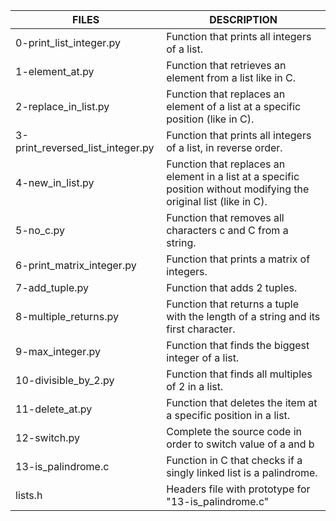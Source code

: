 | FILES  | DESCRIPTION |
| ------------- | ------------- |
| 0-print_list_integer.py | Function that prints all integers of a list. |
| 1-element_at.py | Function that retrieves an element from a list like in C. |
| 2-replace_in_list.py | Function that replaces an element of a list at a specific position (like in C). |
| 3-print_reversed_list_integer.py | Function that prints all integers of a list, in reverse order. |
| 4-new_in_list.py | Function that replaces an element in a list at a specific position without modifying the original list (like in C). |
| 5-no_c.py | Function that removes all characters c and C from a string. |
| 6-print_matrix_integer.py | Function that prints a matrix of integers. |
| 7-add_tuple.py | Function that adds 2 tuples. |
| 8-multiple_returns.py | Function that returns a tuple with the length of a string and its first character. |
| 9-max_integer.py | Function that finds the biggest integer of a list. |
| 10-divisible_by_2.py | Function that finds all multiples of 2 in a list. |
| 11-delete_at.py | Function that deletes the item at a specific position in a list. |
| 12-switch.py | Complete the source code in order to switch value of a and b |
| 13-is_palindrome.c | Function in C that checks if a singly linked list is a palindrome. |
| lists.h | Headers file with prototype for "13-is_palindrome.c" |
